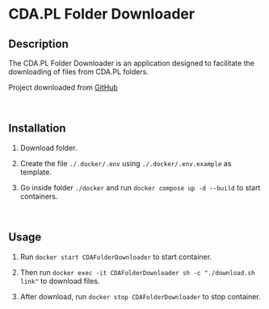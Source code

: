 
# CDA.PL Folder Downloader

## Description

The CDA.PL Folder Downloader is an application designed to facilitate the downloading of files from CDA.PL folders.

Project downloaded from [GitHub](https://github.com/Bartixxx32/CDA.PL-Folder-Downloader)

<br />

## Installation

1. Download folder.

2. Create the file `./.docker/.env` using `./.docker/.env.example` as template.

3. Go inside folder `./docker` and run `docker compose up -d --build` to start containers.

<br />

## Usage

1. Run `docker start CDAFolderDownloader` to start container.

2. Then run `docker exec -it CDAFolderDownloader sh -c "./download.sh link"` to download files.

3. After download, run `docker stop CDAFolderDownloader` to stop container.
